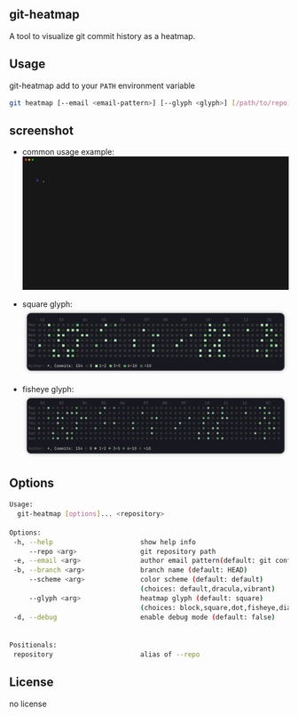 ## git-heatmap

A tool to visualize git commit history as a heatmap.

## Usage

git-heatmap add to your `PATH` environment variable

```bash
git heatmap [--email <email-pattern>] [--glyph <glyph>] [/path/to/repo]
```

## screenshot

- common usage example:
  ![gif](./docs/git-heatmap.gif)

- square glyph:
  ![screenshot](./docs/square.png)

- fisheye glyph:
  ![screenshot](./docs/fisheye.png)

## Options

```bash
Usage:
  git-heatmap [options]... <repository>

Options:
 -h, --help                      show help info
     --repo <arg>                git repository path
 -e, --email <arg>               author email pattern(default: git config --get user.email)
 -b, --branch <arg>              branch name (default: HEAD)
     --scheme <arg>              color scheme (default: default)
                                 (choices: default,dracula,vibrant)
     --glyph <arg>               heatmap glyph (default: square)
                                 (choices: block,square,dot,fisheye,diamond,plus)
 -d, --debug                     enable debug mode (default: false)


Positionals:
 repository                      alias of --repo
```

## License

no license
